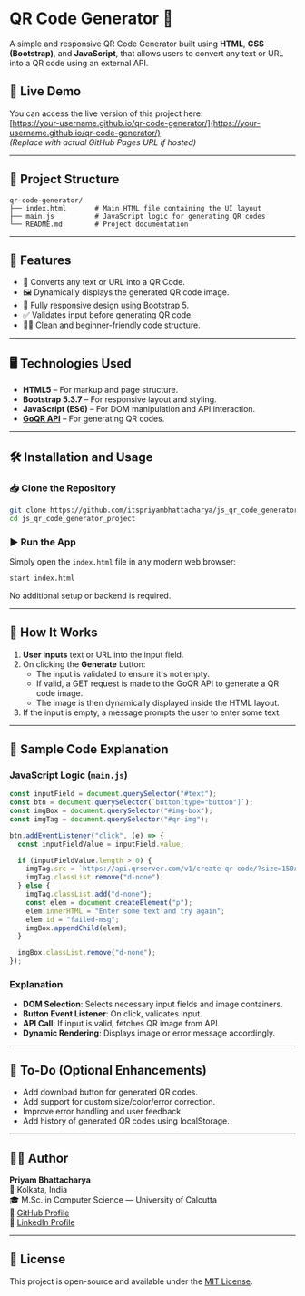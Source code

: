 # QR Code Generator 🔳

A simple and responsive QR Code Generator built using **HTML**, **CSS (Bootstrap)**, and **JavaScript**, that allows users to convert any text or URL into a QR code using an external API.

## 📌 Live Demo

You can access the live version of this project here:  
[https://your-username.github.io/qr-code-generator/](https://your-username.github.io/qr-code-generator/)  
_(Replace with actual GitHub Pages URL if hosted)_

---

## 📂 Project Structure

```
qr-code-generator/
├── index.html       # Main HTML file containing the UI layout
├── main.js          # JavaScript logic for generating QR codes
└── README.md        # Project documentation
```

---

## 🚀 Features

- 🔳 Converts any text or URL into a QR Code.
- 🖼️ Dynamically displays the generated QR code image.
- 📱 Fully responsive design using Bootstrap 5.
- ✅ Validates input before generating QR code.
- 🧑‍💻 Clean and beginner-friendly code structure.

---

## 🖥️ Technologies Used

- **HTML5** – For markup and page structure.
- **Bootstrap 5.3.7** – For responsive layout and styling.
- **JavaScript (ES6)** – For DOM manipulation and API interaction.
- **[GoQR API](https://goqr.me/api/)** – For generating QR codes.

---

## 🛠️ Installation and Usage

### 📥 Clone the Repository

```bash
git clone https://github.com/itspriyambhattacharya/js_qr_code_generator_project.git
cd js_qr_code_generator_project
```

### ▶️ Run the App

Simply open the `index.html` file in any modern web browser:

```bash
start index.html
```

No additional setup or backend is required.

---

## 🧠 How It Works

1. **User inputs** text or URL into the input field.
2. On clicking the **Generate** button:
   - The input is validated to ensure it's not empty.
   - If valid, a GET request is made to the GoQR API to generate a QR code image.
   - The image is then dynamically displayed inside the HTML layout.
3. If the input is empty, a message prompts the user to enter some text.

---

## 📜 Sample Code Explanation

### JavaScript Logic (`main.js`)

```javascript
const inputField = document.querySelector("#text");
const btn = document.querySelector(`button[type="button"]`);
const imgBox = document.querySelector("#img-box");
const imgTag = document.querySelector("#qr-img");

btn.addEventListener("click", (e) => {
  const inputFieldValue = inputField.value;

  if (inputFieldValue.length > 0) {
    imgTag.src = `https://api.qrserver.com/v1/create-qr-code/?size=150x150&data=${inputFieldValue}`;
    imgTag.classList.remove("d-none");
  } else {
    imgTag.classList.add("d-none");
    const elem = document.createElement("p");
    elem.innerHTML = "Enter some text and try again";
    elem.id = "failed-msg";
    imgBox.appendChild(elem);
  }

  imgBox.classList.remove("d-none");
});
```

### Explanation

- **DOM Selection**: Selects necessary input fields and image containers.
- **Button Event Listener**: On click, validates input.
- **API Call**: If input is valid, fetches QR image from API.
- **Dynamic Rendering**: Displays image or error message accordingly.

---

## 📎 To-Do (Optional Enhancements)

- Add download button for generated QR codes.
- Add support for custom size/color/error correction.
- Improve error handling and user feedback.
- Add history of generated QR codes using localStorage.

---

## 🧑‍💼 Author

**Priyam Bhattacharya**  
📍 Kolkata, India  
🎓 M.Sc. in Computer Science — University of Calcutta  
🔗 [GitHub Profile](https://github.com/itspriyambhattacharya)  
🔗 [LinkedIn Profile](https://www.linkedin.com/in/itspriyambhattacharya/)

---

## 📄 License

This project is open-source and available under the [MIT License](LICENSE).
